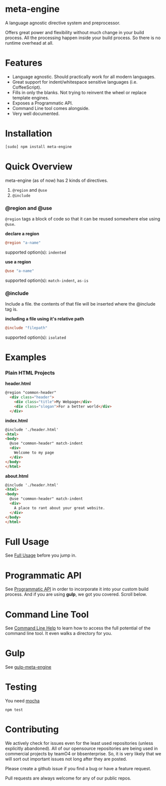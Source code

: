 
# meta-engine

A language agnostic directive system and preprocessor.

Offers great power and flexibility without much change in your build process. All the processing happen inside your build process. So there is no runtime overhead at all.

# Features

* Language agnostic. Should practically work for all modern languages.
* Great support for indent/whitespace sensitive languages (i.e. CoffeeScript).
* Fills in only the blanks. Not trying to reinvent the wheel or replace template engines.
* Exposes a Programmatic API.
* Command Line tool comes alongside.
* Very well documented.




# Installation

```bash
[sudo] npm install meta-engine
```

# Quick Overview

meta-engine (as of now) has 2 kinds of directives.

1. `@region` and `@use`
2. `@include`

### @region and @use

`@region` tags a block of code so that it can be reused somewhere else using `@use`.

**declare a region**
```coffee
@region "a-name"
```
supported option(s): `indented`

**use a region**
```coffee
@use "a-name"
```
supported option(s): `match-indent`, `as-is`

### @include

Include a file. the contents of that file will be inserted where the @include tag is.

**including a file using it's relative path**
```coffee
@include "filepath"
```
supported option(s): `isolated`

# Examples

### Plain HTML Projects

**header.html**

```html
@region "common-header"
  <div class="header">
    <div class="title">My Webpage</div>
    <div class="slogan">For a better world</div>
  </div>
```

**index.html**

```html
@include './header.html'
<html>
<body>
  @use "common-header" match-indent
  <div>
    Welcome to my page
  </div>
</body>
</html>
```

**about.html**

```html
@include './header.html'
<html>
<body>
  @use "common-header" match-indent
  <div>
    A place to rant about your great website.
  </div>
</body>
</html>
```

# Full Usage

See [Full Usage](docs/full-usage.md) before you jump in.

# Programmatic API

See [Programmatic API](docs/api.md) in order to incorporate it into your custom build process. And if you are using **gulp**, we got you covered. Scroll below.

# Command Line Tool

See [Command Line Help](docs/command-line.md) to learn how to access the full potential of the command line tool. It even walks a directory for you.

# Gulp

See [gulp-meta-engine](https://github.com/ishafayet/gulp-meta-engine)

# Testing

You need [mocha](https://github.com/mochajs/mocha)

`npm test`


# Contributing

We actively check for issues even for the least used repositories (unless explicitly abandoned). All of our opensource repositories are being used in commercial projects by teamO4 or bbsenterprise. So, it is very likely that we will sort out important issues not long after they are posted.

Please create a github issue if you find a bug or have a feature request.

Pull requests are always welcome for any of our public repos.



